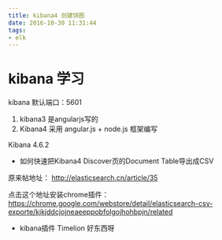 ```yaml
---
title: kibana4 创建饼图
date: 2016-10-30 11:31:44
tags: 
- elk
---
```

# kibana 学习
<!-- more -->

kibana 默认端口：5601

1. kibana3 是angularjs写的
2. Kibana4	采用	angular.js	+	node.js	框架编写

Kibana 4.6.2

+  如何快速把Kibana4 Discover页的Document Table导出成CSV

原来帖地址：
http://elasticsearch.cn/article/35

点击这个地址安装chrome插件：https://chrome.google.com/webstore/detail/elasticsearch-csv-exporte/kjkjddcjojneaeeppobfolgojhohbpjn/related
 

 + kibana插件 Timelion
 好东西呀
